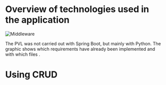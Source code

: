 #  Overview of technologies used in the application 
![Middleware](https://github.com/jkloeble/MiddlewareTechnology/assets/149150662/3f6e6643-6d1a-42bb-a379-d7f4158374fd)

The PVL was not carried out with Spring Boot, but mainly with Python. The graphic shows which requirements have already been implemented and with which files . 
# Using CRUD 
